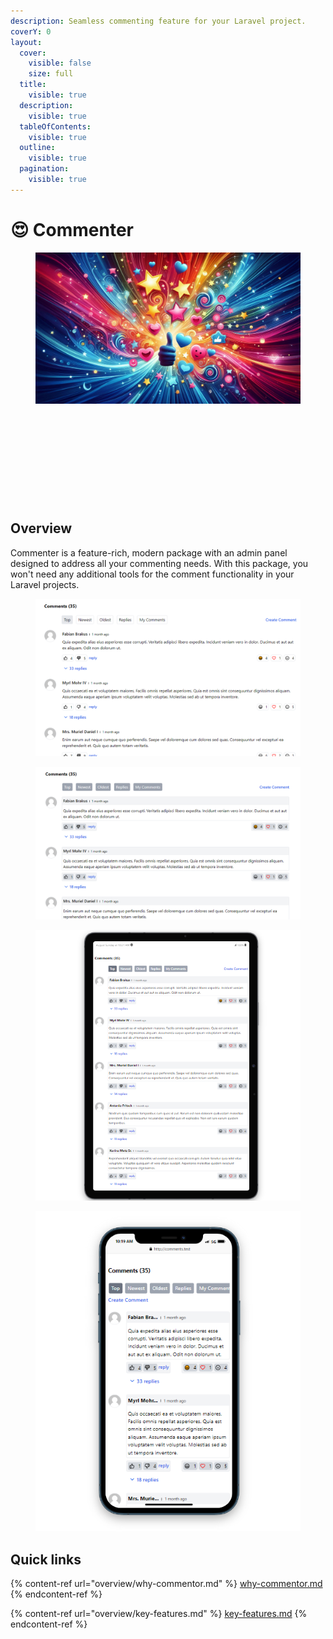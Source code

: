 ```yaml
---
description: Seamless commenting feature for your Laravel project.
coverY: 0
layout:
  cover:
    visible: false
    size: full
  title:
    visible: true
  description:
    visible: true
  tableOfContents:
    visible: true
  outline:
    visible: true
  pagination:
    visible: true
---
```


# 😍 Commenter

<figure><img src=".gitbook/assets/Designer (3).jpeg" alt=""><figcaption></figcaption></figure>

<div>

<figure><img src="https://img.shields.io/badge/laravel-^10.0%20|%20^11.0-red" alt=""><figcaption></figcaption></figure>

 

<figure><img src="https://img.shields.io/github/actions/workflow/status/Lakshan-Madushanka/laravel-comments/run-tests.yml" alt=""><figcaption></figcaption></figure>

 

<figure><img src="https://img.shields.io/packagist/v/lakm/laravel-comments" alt=""><figcaption></figcaption></figure>

 

<figure><img src="https://img.shields.io/packagist/dt/lakm/laravel-comments" alt=""><figcaption></figcaption></figure>

 

<figure><img src="https://img.shields.io/github/license/Lakshan-Madushanka/laravel-comments" alt=""><figcaption></figcaption></figure>

</div>

## Overview

Commenter is a feature-rich, modern package with an admin panel designed to address all your commenting needs. With this package, you won't need any additional tools for the comment functionality in your Laravel projects.

<figure><img src=".gitbook/assets/default_style.png" alt=""><figcaption></figcaption></figure>

<figure><img src=".gitbook/assets/github_style.png" alt=""><figcaption></figcaption></figure>

<figure><img src=".gitbook/assets/Screenshot 2024-08-04 102157.png" alt=""><figcaption></figcaption></figure>

<figure><img src=".gitbook/assets/Screenshot 2024-08-04 102103.png" alt=""><figcaption></figcaption></figure>

## Quick links

{% content-ref url="overview/why-commentor.md" %}
[why-commentor.md](overview/why-commentor.md)
{% endcontent-ref %}

{% content-ref url="overview/key-features.md" %}
[key-features.md](overview/key-features.md)
{% endcontent-ref %}
